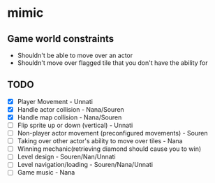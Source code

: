 # mimic

## Game world constraints

- Shouldn't be able to move over an actor
- Shouldn't move over flagged tile that you don't have the ability for

## TODO

- [x] Player Movement - Unnati
- [x] Handle actor collision - Nana/Souren
- [x] Handle map collision - Nana/Souren
- [ ] Flip sprite up or down (vertical) - Unnati
- [ ] Non-player actor movement (preconfigured movements) - Souren
- [ ] Taking over other actor's ability to move over tiles - Nana
- [ ] Winning mechanic(retrieving diamond should cause you to win)
- [ ] Level design - Souren/Nan/Unnati
- [ ] Level navigation/loading - Souren/Nana/Unnati
- [ ] Game music - Nana
